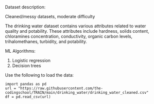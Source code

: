 Dataset description:

Cleaned/messy datasets, moderate difficulty

The drinking water dataset contains various attributes related to water quality and potability. These attributes include hardness, solids content, chloramines concentration, conductivity, organic carbon levels, trihalomethanes, turbidity, and potability.

ML Algorithms:
1. Logistic regression
2. Decision trees

Use the following to load the data:
```
import pandas as pd
url = "https://raw.githubusercontent.com/the-codingschool/TRAIN/main/drinking_water/drinking_water_cleaned.csv"
df = pd.read_csv(url)
```
